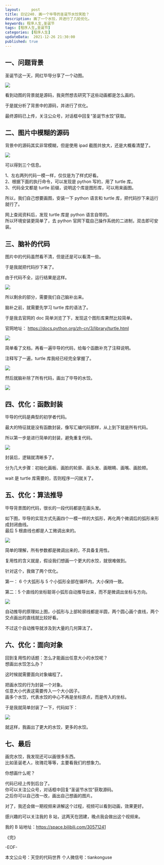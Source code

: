 ```yaml
---
layout:     post
title: 日记240. 画一个毕导的圣诞节水饺笑脸？
description: 画了一个水饺，并进行了几轮优化。
keywords: 程序人生,圣诞节
tags: [程序人生,圣诞节]
categories: [程序人生]
updateData:  2021-12-26 21:30:00
published: true
---
```



## 一、问题背景


圣诞节这一天，网红毕导分享了一个动图。  


![](https://res.tiankonguse.com/images/2021/12/26/001.gif)


看到动图的背景就是源码，我突然想去研究下这些动画都是怎么画的。  


于是就分析了背景中的源码，并进行了优化。  


最终源码已上传，关注公众号，对话框中回复“圣诞节水饺”获取。  


## 二、图片中模糊的源码


背景中的源码其实非常模糊，但是使用 ipad 截图并放大，还是大概看清楚了。  


![](https://res.tiankonguse.com/images/2021/12/26/002.png)


可以得到三个信息。  


1、左右两列代码一模一样，仅仅是为了样式好看。  
2、根据下面的执行命令，可以发现是 python 写的，用了 turtle 库。  
3、代码全文都是 turtle 前缀，说明这个库是图形库，可以用来画图。  


所以，我们自己想要画图，安装一下 python 语言和 turtle 库，把代码抄下来运行就行了。  

  
网上查阅资料后，发现 turtle 库是 python 语言自带的。  
所以环境安装更简单了，去 python 官网下载自己操作系统的二进制，双击即可安装。  


## 三、脑补的代码


图片中的代码虽然看不清，但是还是可以看清一些。  


于是我就把代码抄下来了。  


由于代码不全，运行结果是这样。  


![](https://res.tiankonguse.com/images/2021/12/26/003.png)


所以剩余的部分，需要我们自己脑补出来。  


脑补之前，就需要先学习 turtle 库的语法了。  
  
 
于是我去官网的 doc 简单浏览了下，发现这个图形库果然比较简单。  


官网地址： https://docs.python.org/zh-cn/3/library/turtle.html  


![](https://res.tiankonguse.com/images/2021/12/26/004.png)


简单看了文档，再看一遍毕导的代码，给每个函数补充了注释说明。  


注释写了一遍，turtle 库我经已经完全掌握了。  


![](https://res.tiankonguse.com/images/2021/12/26/005.png)  


然后就脑补除了所有代码，画出了毕导的水饺。  


![](https://res.tiankonguse.com/images/2021/12/26/006.png)  


## 四、优化：函数封装


毕导的代码是典型的初学者代码。  


最大的特征就是没有函数封装，像写汇编代码那样，从上到下就是所有代码。  


所以第一步是进行简单的封装，避免重复代码。  


![](https://res.tiankonguse.com/images/2021/12/26/007.png)  


封装后，逻辑就清晰多了。  


分为几大步骤：初始化画板、画脸的轮廓、画头发、画眼睛、画嘴、画脸颊。  


wait 是 turtle 库需要的，否则程序一闪就关了。  


## 五、优化：算法推导



毕导背景图的代码，很长的一段代码都是在画头发。  


如下图，毕导的实现方式先画四个一模一样的大弧形，再化两个微调后的弧形来形成封闭曲线。  
最后 5 根直线也都是人工微调出来的。  


![](https://res.tiankonguse.com/images/2021/12/26/008.png)  


简单的理解，所有参数都是微调出来的，不具备复用性。  

 
复用性的含义就是，假设我们想画一个更大的水饺，就很难做到。  



针对这个，我做了两个优化。  


第一： 6 个大弧形与 5 个小弧形全部在循环内，大小保持一致。  


第二：5 个直线的坐标聪哥小弧形自动推导出来，而不是微调出坐标与方向。  


![](https://res.tiankonguse.com/images/2021/12/26/009.png)  


自动推导的原理如上图，小弧形与上部轮廓线都是半圆，两个圆心画个直线，两个交点画出的直线就比较好看。  



不过这个自动推导就涉及到大量的几何算法了。  



## 六、优化：面向对象


回到复用性的话题：怎么才能画出任意大小的水饺呢？  
想画出水饺怎么办？  


这时候就需要面向对象编程了。  


把画水饺的行为封装一个对象。  
任意大小代表这需要传入一个大小因子。  
画多个水饺，代表水饺的中心不再是坐标原点，而是传入的坐标。  


于是我就简单封装了一下，代码如下：  


![](https://res.tiankonguse.com/images/2021/12/26/010.png)  



就这样，我画出了更大的水饺，更多的水饺。  


## 七、最后


画完水饺，我发现还可以画很多东西。  
比如圣诞老人，玫瑰花等等，主要看我们的想象力。  


你想画什么呢？  


代码已经上传到后台了。  
你可以关注公众号，对话框中回复“圣诞节水饺”获取源码。  
之后你可以自己改一改，画出自己想画的图片。  



对了，我还会做一期视频来讲解这个过程，视频可以看到动画，效果更好。  


感兴趣的可以关注我的 B 站，这两天在团建，晚点我会做出这个视频来。  


我的 B 站地址：https://space.bilibili.com/30571241  




《完》


-EOF-



本文公众号：天空的代码世界
个人微信号：tiankonguse

